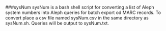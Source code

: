 ###sysNum
sysNum is a bash shell script for converting a list of Aleph system numbers into Aleph queries for batch export od MARC records. To convert place a csv file named sysNum.csv in the same directory as sysNum.sh. Queries will be output to sysNum.txt.
